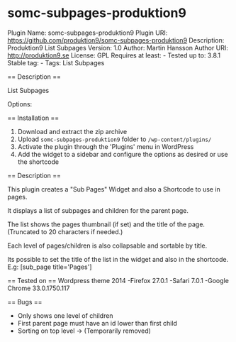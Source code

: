 somc-subpages-produktion9
==============

Plugin Name: somc-subpages-produktion9
Plugin URI: https://github.com/produktion9/somc-subpages-produktion9
Description: Produktion9 List Subpages
Version: 1.0
Author: Martin Hansson
Author URI: http://produktion9.se
License: GPL
Requires at least: -
Tested up to: 3.8.1
Stable tag: -
Tags: List Subpages

== Description ==

List Subpages

Options:


== Installation ==

1. Download and extract the zip archive
2. Upload `somc-subpages-produktion9` folder to `/wp-content/plugins/`
3. Activate the plugin through the 'Plugins' menu in WordPress
4. Add the widget to a sidebar and configure the options as desired or use the shortcode

== Description ==

This plugin creates a "Sub Pages" Widget and also a Shortcode to use in pages.

It displays a list of subpages and children for the parent page.

The list shows the pages thumbnail (if set) and the title of the page. (Truncated to 20 characters if needed.)

Each level of pages/children is also collapsable and sortable by title.

Its possible to set the title of the list in the widget and also in the shortcode.
E.g: 
[sub_page title='Pages']


== Tested on ==
Wordpress theme 2014
-Firefox 27.0.1
-Safari 7.0.1
-Google Chrome 33.0.1750.117

== Bugs ==
- Only shows one level of children
- First parent page must have an id lower than first child
- Sorting on top level -> (Temporarily removed)